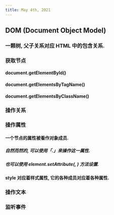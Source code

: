 ```yaml
---
title: May 4th, 2021
---
```


## DOM (Document Object Model)
### 一颗树, 父子关系对应 HTML 中的包含关系.
### 获取节点
#### document.getElementById(<id>)
#### document.getElementsByTagName(<name>)
#### document.getElementsByClassName(<name>)
### 操作关系
####
### 操作属性
#### 一个节点的属性被看作对象成员.
##### 自然而然的, 可以使用「.」来操作这一属性.
##### 也可以使用 element.setAttribute(<attribute>, <value>) 方法设置.
#### style 对应着样式属性, 它的各种成员对应着各种属性.
### 操作文本
### 监听事件
